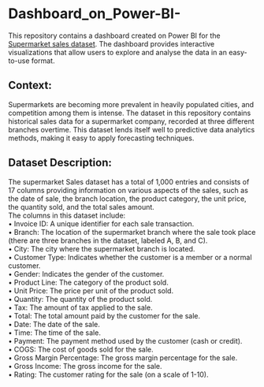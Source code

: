 # Dashboard_on_Power-BI-

This repository contains a dashboard created on Power BI for the [Supermarket sales dataset](https://www.kaggle.com/datasets/aungpyaeap/supermarket-sales?datasetId=205965&searchQuery=dashboard). The dashboard provides interactive visualizations that allow users to explore and analyse the data in an easy-to-use format.
## Context:

Supermarkets are becoming more prevalent in heavily populated cities, and competition among them is intense. The dataset in this repository contains historical sales data for a supermarket company, recorded at three different branches overtime. This dataset lends itself well to predictive data analytics methods, making it easy to apply forecasting techniques.

## Dataset Description: 
The supermarket Sales dataset has a total of 1,000 entries and consists of 17 columns providing information on various aspects of the sales, such as the date of sale, the branch location, the product category, the unit price, the quantity sold, and the total sales amount.
<br />
The columns in this dataset include:
<br />
• Invoice ID: A unique identifier for each sale transaction.
<br />
• Branch: The location of the supermarket branch where the sale took place (there are three branches in the dataset, labeled A, B, and C).
<br />
• City: The city where the supermarket branch is located.
<br />
• Customer Type: Indicates whether the customer is a member or a normal customer.
<br />
• Gender: Indicates the gender of the customer.
<br />
• Product Line: The category of the product sold.
<br />
• Unit Price: The price per unit of the product sold.
<br />
• Quantity: The quantity of the product sold.
<br />
• Tax: The amount of tax applied to the sale.
<br />
• Total: The total amount paid by the customer for the sale.
<br />
• Date: The date of the sale.
<br />
• Time: The time of the sale.
<br />
• Payment: The payment method used by the customer (cash or credit).
<br />
• COGS: The cost of goods sold for the sale.
<br />
• Gross Margin Percentage: The gross margin percentage for the sale.
<br />
• Gross Income: The gross income for the sale.
<br />
• Rating: The customer rating for the sale (on a scale of 1-10).

